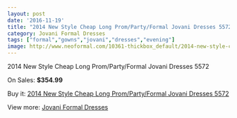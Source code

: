 ```yaml
---
layout: post
date: '2016-11-19'
title: "2014 New Style Cheap Long Prom/Party/Formal Jovani Dresses 5572"
category: Jovani Formal Dresses
tags: ["formal","gowns","jovani","dresses","evening"]
image: http://www.neoformal.com/10361-thickbox_default/2014-new-style-cheap-long-prom-party-formal-jovani-dresses-5572.jpg
---
```

2014 New Style Cheap Long Prom/Party/Formal Jovani Dresses 5572

On Sales: **$354.99**
<a href="https://www.neoformal.com/en/jovani-formal-dresses-2014/3594-2014-new-style-cheap-long-prom-party-formal-jovani-dresses-5572.html"><amp-img layout="responsive" width="600" height="600" src="//www.neoformal.com/10361-thickbox_default/2014-new-style-cheap-long-prom-party-formal-jovani-dresses-5572.jpg" alt="2014 New Style Cheap Long Prom/Party/Formal Jovani Dresses 5572 0" /></a>
<a href="https://www.neoformal.com/en/jovani-formal-dresses-2014/3594-2014-new-style-cheap-long-prom-party-formal-jovani-dresses-5572.html"><amp-img layout="responsive" width="600" height="600" src="//www.neoformal.com/10362-thickbox_default/2014-new-style-cheap-long-prom-party-formal-jovani-dresses-5572.jpg" alt="2014 New Style Cheap Long Prom/Party/Formal Jovani Dresses 5572 1" /></a>

Buy it: [2014 New Style Cheap Long Prom/Party/Formal Jovani Dresses 5572](https://www.neoformal.com/en/jovani-formal-dresses-2014/3594-2014-new-style-cheap-long-prom-party-formal-jovani-dresses-5572.html "2014 New Style Cheap Long Prom/Party/Formal Jovani Dresses 5572")

View more: [Jovani Formal Dresses](https://www.neoformal.com/en/49-jovani-formal-dresses-2014 "Jovani Formal Dresses")